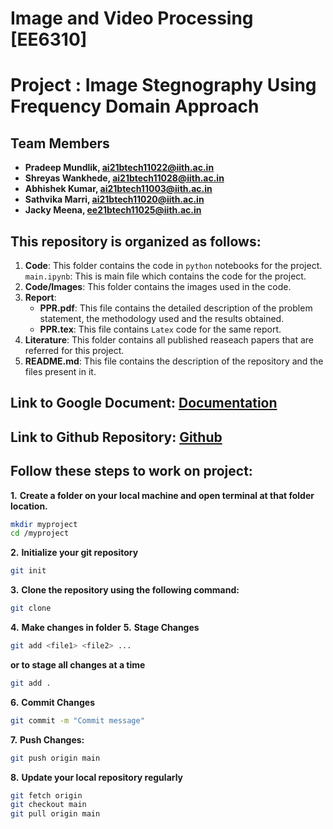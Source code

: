 # Image and Video Processing [EE6310]
# Project : Image Stegnography Using Frequency Domain Approach
## Team Members
- **Pradeep Mundlik, ai21btech11022@iith.ac.in**
- **Shreyas Wankhede, ai21btech11028@iith.ac.in**
- **Abhishek Kumar, ai21btech11003@iith.ac.in**
- **Sathvika Marri, ai21btech11020@iith.ac.in**
- **Jacky Meena, ee21btech11025@iith.ac.in**

## This repository is organized as follows:
1. **Code**:
    This folder contains the code in `python` notebooks for the project.
    `main.ipynb`: This is main file which contains the code for the project.
2.  **Code/Images**: This folder contains the images used in the   code.
3. **Report**:
    - **PPR.pdf**: This file contains the detailed description of the problem statement, the methodology used and the results obtained.
    - **PPR.tex**: This file contains `Latex` code for the same report. 
4. **Literature**: This folder contains all published reaseach papers that are referred for this project.
4. **README.md**: This file contains the description of the repository and the files present in it.

## Link to Google Document: [Documentation](https://docs.google.com/document/d/1h6S99TMdon6Y7mEtPgIAGHej09sp2OLPI9Mo9qbMBTo/edit?usp=sharing)

## Link to Github Repository: [Github](https://github.com/shreyaswankhede12/IVP-project)

## Follow these steps to work on project:
**1.** **Create a folder on your local machine and open terminal at that folder location.**
```bash
mkdir myproject
cd /myproject
```
**2.** **Initialize your git repository**
```bash
git init
```
**3.** **Clone the repository using the following command:**
```bash
git clone
```
**4.** **Make changes in folder**
**5.** **Stage Changes**
```bash
git add <file1> <file2> ...
```
**or to stage all changes at a time**
```bash
git add .
```
**6.** **Commit Changes**
```bash
git commit -m "Commit message"
```
**7.** **Push Changes:**
```bash
git push origin main
```
**8.** **Update your local repository regularly**
```bash
git fetch origin
git checkout main
git pull origin main
```